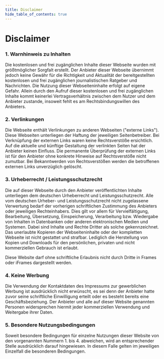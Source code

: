 ```yaml
---
title: Disclaimer
hide_table_of_contents: true
---
```

# Disclaimer

### 1. Warnhinweis zu Inhalten

Die kostenlosen und frei zugänglichen Inhalte dieser Webseite wurden mit größtmöglicher Sorgfalt erstellt. Der Anbieter
dieser Webseite übernimmt jedoch keine Gewähr für die Richtigkeit und Aktualität der bereitgestellten kostenlosen und
frei zugänglichen journalistischen Ratgeber und Nachrichten. Die Nutzung dieser Webseiteninhalte erfolgt auf eigene
Gefahr. Allein durch den Aufruf dieser kostenlosen und frei zugänglichen Inhalte kommt keinerlei Vertragsverhältnis
zwischen dem Nutzer und dem Anbieter zustande, insoweit fehlt es am Rechtsbindungswillen des Anbieters.

### 2. Verlinkungen

Die Webseite enthält Verlinkungen zu anderen Webseiten ("externe Links"). Diese Webseiten unterliegen der Haftung der
jeweiligen Seitenbetreiber. Bei Verknüpfung der externen Links waren keine Rechtsverstöße ersichtlich. Auf die aktuelle
und künftige Gestaltung der verlinkten Seiten hat der Anbieter keinen Einfluss. Die permanente Überprüfung der externen
Links ist für den Anbieter ohne konkrete Hinweise auf Rechtsverstöße nicht zumutbar. Bei Bekanntwerden von
Rechtsverstößen werden die betroffenen externen Links unverzüglich gelöscht.

### 3. Urheberrecht / Leistungsschutzrecht

Die auf dieser Webseite durch den Anbieter veröffentlichten Inhalte unterliegen dem deutschen Urheberrecht und
Leistungsschutzrecht. Alle vom deutschen Urheber- und Leistungsschutzrecht nicht zugelassene Verwertung bedarf der
vorherigen schriftlichen Zustimmung des Anbieters oder jeweiligen Rechteinhabers. Dies gilt vor allem für
Vervielfältigung, Bearbeitung, Übersetzung, Einspeicherung, Verarbeitung bzw. Wiedergabe von Inhalten in Datenbanken
oder anderen elektronischen Medien und Systemen. Dabei sind Inhalte und Rechte Dritter als solche gekennzeichnet. Das
unerlaubte Kopieren der Webseiteninhalte oder der kompletten Webseite ist nicht gestattet und strafbar. Lediglich die
Herstellung von Kopien und Downloads für den persönlichen, privaten und nicht kommerziellen Gebrauch ist erlaubt.

Diese Website darf ohne schriftliche Erlaubnis nicht durch Dritte in Frames oder iFrames dargestellt werden.

### 4. Keine Werbung

Die Verwendung der Kontaktdaten des Impressums zur gewerblichen Werbung ist ausdrücklich nicht erwünscht, es sei denn
der Anbieter hatte zuvor seine schriftliche Einwilligung erteilt oder es besteht bereits eine Geschäftsbeziehung. Der
Anbieter und alle auf dieser Website genannten Personen widersprechen hiermit jeder kommerziellen Verwendung und
Weitergabe ihrer Daten.

### 5. Besondere Nutzungsbedingungen

Soweit besondere Bedingungen für einzelne Nutzungen dieser Website von den vorgenannten Nummern 1. bis 4. abweichen,
wird an entsprechender Stelle ausdrücklich darauf hingewiesen. In diesem Falle gelten im jeweiligen Einzelfall die
besonderen Bedingungen.

